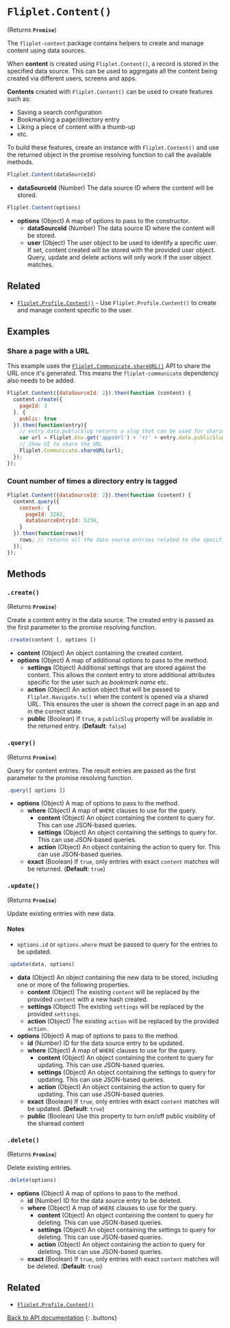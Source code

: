 # `Fliplet.Content()`

(Returns **`Promise`**)

The `fliplet-content` package contains helpers to create and manage content using data sources.

When **content** is created using `Fliplet.Content()`, a record is stored in the specified data source. This can be used to aggregate all the content being created via different users, screens and apps.

**Contents** created with `Fliplet.Content()` can be used to create features such as:

* Saving a search configuration
* Bookmarking a page/directory entry
* Liking a piece of content with a thumb-up
* etc.

To build these features, create an instance with `Fliplet.Content()` and use the returned object in the promise resolving function to call the available methods.

```js
Fliplet.Content(dataSourceId)
```

* **dataSourceId** (Number) The data source ID where the content will be stored.

```js
Fliplet.Content(options)
```

* **options** (Object) A map of options to pass to the constructor.
  * **dataSourceId** (Number) The data source ID where the content will be stored.
  * **user** (Object) The user object to be used to identify a specific user. If set, content created will be stored with the provided user object. Query, update and delete actions will only work if the user object matches.

## Related

* [`Fliplet.Profile.Content()`](fliplet-profile-content.md) - Use `Fliplet.Profile.Content()` to create and manage content specific to the user.

## Examples

### Share a page with a URL

This example uses the [`Fliplet.Communicate.shareURL()`](fliplet-communicate.md#share-a-url) API to share the URL once it's generated. This means the `fliplet-communicate` dependency also needs to be added.

```js
Fliplet.Content({dataSourceId: 2}).then(function (content) {
  content.create({
    pageId: 3
  }, {
    public: true
  }).then(function(entry){
    // entry.data.publicSlug returns a slug that can be used for sharing via a http://apps.fliplet.com/r/{{publicSlug}} URL
    var url = Fliplet.Env.get('appsUrl') + 'r/' + entry.data.publicSlug;
    // Show UI to share the URL
    Fliplet.Communicate.shareURL(url);
  });
});
```

### Count number of times a directory entry is tagged

```js
Fliplet.Content({dataSourceId: 2}).then(function (content) {
  content.query({
    content: {
      pageId: 3282,
      dataSourceEntryId: 5234,
    }
  }).then(function(rows){
    rows; // returns all the data source entries related to the specified content
  });
});
```

## Methods

### `.create()`

(Returns **`Promise`**)

Create a content entry in the data source. The created entry is passed as the first parameter to the promise resolving function.

```js
.create(content [, options ])
```

* **content** (Object) An object containing the created content.
* **options** (Object) A map of additional options to pass to the method.
  * **settings** (Object) Additional settings that are stored against the content. This allows the content entry to store additional attributes specific for the user such as _bookmark name_ etc.
  * **action** (Object) An action object that will be passed to `Fliplet.Navigate.to()` when the content is opened via a shared URL. This ensures the user is shown the correct page in an app and in the correct state.
  * **public** (Boolean) If `true`, a `publicSlug` property will be available in the returned entry. (**Default**: `false`)

### `.query()`

(Returns **`Promise`**)

Query for content entries. The result entries are passed as the first parameter to the promise resolving function.

```js
.query([ options ])
```

* **options** (Object) A map of options to pass to the method.
  * **where** (Object) A map of `WHERE` clauses to use for the query.
    * **content** (Object) An object containing the content to query for. This can use JSON-based queries.
    * **settings** (Object) An object containing the settings to query for. This can use JSON-based queries.
    * **action** (Object) An object containing the action to query for. This can use JSON-based queries.
  * **exact** (Boolean) If `true`, only entries with exact `content` matches will be returned. (**Default**: `true`)

### `.update()`

(Returns **`Promise`**)

Update existing entries with new data.

#### Notes

* `options.id` or `options.where` must be passed to query for the entries to be updated.

```js
.update(data, options)
```

* **data** (Object) An object containing the new data to be stored, including one or more of the following properties.
  * **content** (Object) The existing `content` will be replaced by the provided `content` with a new hash created.
  * **settings** (Object) The existing `settings` will be replaced by the provided `settings`.
  * **action** (Object) The existing `action` will be replaced by the provided `action`.
* **options** (Object) A map of options to pass to the method.
  * **id** (Number) ID for the data source entry to be updated.
  * **where** (Object) A map of `WHERE` clauses to use for the query.
    * **content** (Object) An object containing the content to query for updating. This can use JSON-based queries.
    * **settings** (Object) An object containing the settings to query for updating. This can use JSON-based queries.
    * **action** (Object) An object containing the action to query for updating. This can use JSON-based queries.
  * **exact** (Boolean) If `true`, only entries with exact `content` matches will be updated. (**Default**: `true`)
  * **public** (Boolean) Use this property to turn on/off public visibility of the sharead content

### `.delete()`

(Returns **`Promise`**)

Delete existing entries.

```js
.delete(options)
```

* **options** (Object) A map of options to pass to the method.
  * **id** (Number) ID for the data source entry to be deleted.
  * **where** (Object) A map of `WHERE` clauses to use for the query.
    * **content** (Object) An object containing the content to query for deleting. This can use JSON-based queries.
    * **settings** (Object) An object containing the settings to query for deleting. This can use JSON-based queries.
    * **action** (Object) An object containing the action to query for deleting. This can use JSON-based queries.
  * **exact** (Boolean) If `true`, only entries with exact `content` matches will be deleted. (**Default**: `true`)

## Related

* [`Fliplet.Profile.Content()`](fliplet-profile-content.md)

[Back to API documentation](../API-Documentation.md)
{: .buttons}
